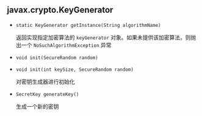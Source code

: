 ## javax.crypto.KeyGenerator

* `static KeyGenerator getInstance(String algorithmName)`

  返回实现指定加密算法的 `keyGenerator` 对象。如果未提供该加密算法，则抛出一个 `NoSuchAlgorithmException` 异常

* `void init(SecureRandom random)`

* `void init(int keySize, SecureRandom random)`

  对密钥生成器进行初始化

* `SecretKey generateKey()`

  生成一个新的密钥